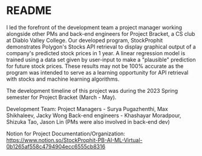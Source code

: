 # README

I led the forefront of the development team a project manager working alongside other PMs and back-end engineers for Project Bracket, a CS club at Diablo Valley College. Our developed program, StockProphit demonstrates Polygon's Stocks API retrieval to display graphical output of a company's predicted stock prices in 1 year. A linear regression model is trained using a data set given by user-input to make a "plausible" prediction for future stock prices. These results may not be 100% accurate as the program was intended to serve as a learning opportunity for API retrieval with stocks and machine learning algorithms.


The development timeline of this project was during the 2023 Spring semester for Project Bracket (March - May).

Development Team:
Project Managers - Surya Pugazhenthi, Max Shikhaleev, Jacky Wong
Back-end engineers - Khashayar Moradpour, Shizuka Tao, Jason Lin (PMs were also involved in back-end dev)

Notion for Project Documentation/Organization:
https://www.notion.so/StockProphit-PB-AI-ML-Virtual-0b1265af558c4794904ecc6555cb8316



